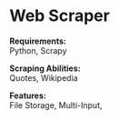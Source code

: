 # Web Scraper

**Requirements:**   
Python, Scrapy

**Scraping Abilities:**  
Quotes, Wikipedia

**Features:**  
File Storage, Multi-Input,
